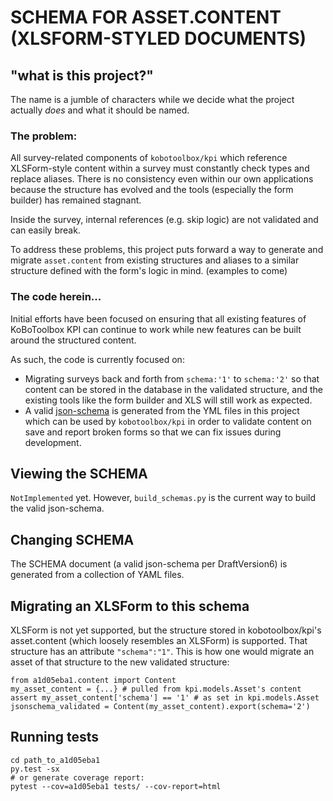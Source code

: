 # SCHEMA FOR ASSET.CONTENT (XLSFORM-STYLED DOCUMENTS)

## "what is this project?"

The name is a jumble of characters while we decide what the project actually
*does* and what it should be named.

### The problem:

All survey-related components of `kobotoolbox/kpi` which reference XLSForm-style
content within a survey must constantly check types and replace aliases. There
is no consistency even within our own applications because the structure has
evolved and the tools (especially the form builder) has remained stagnant.

Inside the survey, internal references (e.g. skip logic) are not validated and
can easily break.

To address these problems, this project puts forward a way to generate and migrate
`asset.content` from existing structures and aliases to a similar structure defined
with the form's logic in mind. (examples to come)

### The code herein...

Initial efforts have been focused on ensuring that all existing features of
KoBoToolbox KPI can continue to work while new features can be built around
the structured content.

As such, the code is currently focused on:

* Migrating surveys back and forth from `schema:'1'` to `schema:'2'` so that
  content can be stored in the database in the validated structure, and the existing
  tools like the form builder and XLS will still work as expected.
* A valid [json-schema](https://json-schema.org/) is generated from the YML
  files in this project which can be used by `kobotoolbox/kpi` in order to
  validate content on save and report broken forms so that we can fix issues
  during development.

## Viewing the SCHEMA

`NotImplemented` yet. However, `build_schemas.py` is the current way to build
the valid json-schema.

## Changing SCHEMA

The SCHEMA document (a valid json-schema per DraftVersion6) is generated from a
collection of YAML files.

## Migrating an XLSForm to this schema

XLSForm is not yet supported, but the structure stored in kobotoolbox/kpi's
asset.content (which loosely resembles an XLSForm) is supported. That structure
has an attribute `"schema":"1"`. This is how one would migrate an asset of that
structure to the new validated structure:

```
from a1d05eba1.content import Content
my_asset_content = {...} # pulled from kpi.models.Asset's content
assert my_asset_content['schema'] == '1' # as set in kpi.models.Asset
jsonschema_validated = Content(my_asset_content).export(schema='2')
```

## Running tests

```
cd path_to_a1d05eba1
py.test -sx
# or generate coverage report:
pytest --cov=a1d05eba1 tests/ --cov-report=html
```
